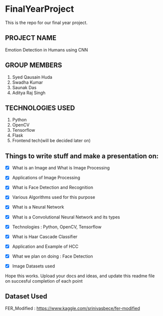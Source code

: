 # FinalYearProject
This is the repo for our final year project.

## PROJECT NAME
Emotion Detection in Humans using CNN

## GROUP MEMBERS
1. Syed Qausain Huda
2. Swadha Kumar
3. Saunak Das
4. Aditya Raj Singh

## TECHNOLOGIES USED
1. Python
2. OpenCV
3. Tensorflow
4. Flask
5. Frontend tech(will be decided later on)


## Things to write stuff and make a presentation on:
- [x] What is an Image and What is Image Processing
- [x] Applications of Image Processing
- [x] What is Face Detection and Recognition
- [x] Various Algorithms used for this purpose
- [x] What is a Neural Network
- [x] What is a Convolutional Neural Network and its types
- [x] Technologies : Python, OpenCV, Tensorflow
- [x] What is Haar Cascade Classifier
- [x] Application and Example of HCC
- [x] What we plan on doing : Face Detection
- [x] Image Datasets used


Hope this works.
Upload your docs and ideas, and update this readme file on succesful completion of each point

## Dataset Used
FER_Modified : https://www.kaggle.com/srinivasbece/fer-modified